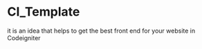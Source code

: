 CI_Template
===========

it is an idea that helps to get the best front end for your website in Codeigniter 

